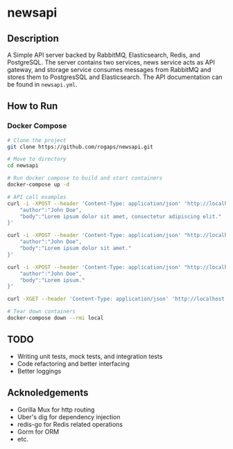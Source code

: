 # newsapi

## Description

A Simple API server backed by RabbitMQ, Elasticsearch, Redis, and PostgreSQL. The server contains two services, news service acts as API gateway, and storage service consumes messages from RabbitMQ and stores them to PostgresSQL and Elasticsearch. The API documentation can be found in `newsapi.yml`.

## How to Run

### Docker Compose

```bash
# Clone the project
git clone https://github.com/rogaps/newsapi.git

# Move to directory
cd newsapi

# Run docker compose to build and start containers
docker-compose up -d

# API call examples
curl -i -XPOST --header 'Content-Type: application/json' 'http://localhost:8080/news' -d '{
    "author":"John Doe",
    "body":"Lorem ipsum dolor sit amet, consectetur adipiscing elit."
}'

curl -i -XPOST --header 'Content-Type: application/json' "http://localhost:8080/news" -d '{
    "author":"John Doe",
    "body":"Lorem ipsum dolor sit amet."
}'

curl -i -XPOST --header 'Content-Type: application/json' "http://localhost:8080/news" -d '{
    "author":"John Doe",
    "body":"Lorem ipsum."
}'

curl -XGET --header 'Content-Type: application/json' 'http://localhost:8080/news?page=1&limit=10' | jq

# Tear down containers
docker-compose down --rmi local
```

## TODO

- Writing unit tests, mock tests, and integration tests
- Code refactoring and better interfacing
- Better loggings

## Acknoledgements

- Gorilla Mux for http routing
- Uber's dig for dependency injection
- redis-go for Redis related operations
- Gorm for ORM
- etc.